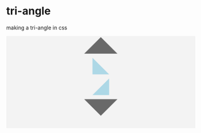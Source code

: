 # tri-angle
making a tri-angle in css

![tri-angle](images/triangle%20in%20pure%20css%20thumbnail.png)
